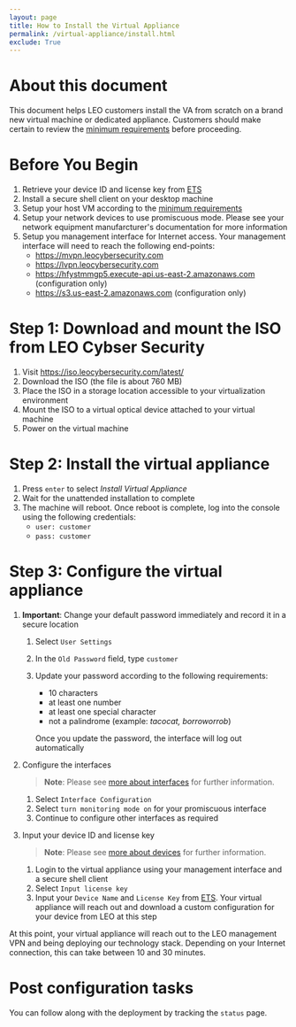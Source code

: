 ```yaml
---
layout: page
title: How to Install the Virtual Appliance
permalink: /virtual-appliance/install.html
exclude: True
---
```


# About this document
This document helps LEO customers install the VA from scratch on a brand new virtual machine or dedicated appliance.  Customers should make certain to review the [minimum requirements](minimum-requirements) before proceeding.

# Before You Begin
1. Retrieve your device ID and license key from [ETS](https://ets.leocybersecurity.com/)
2. Install a secure shell client on your desktop machine
3. Setup your host VM according to the [minimum requirements](minimum-requirements)
4. Setup your network devices to use promiscuous mode.  Please see your network equipment manufarcturer's documentation for more information
5. Setup you management interface for Internet access.  Your management interface will need to reach the following end-points:
    * https://mvpn.leocybersecurity.com
    * https://lvpn.leocybersecurity.com
    * https://hfystmmgp5.execute-api.us-east-2.amazonaws.com (configuration only)
    * https://s3.us-east-2.amazonaws.com (configuration only)

# Step 1: Download and mount the ISO from LEO Cybser Security
1. Visit https://iso.leocybersecurity.com/latest/
2. Download the ISO (the file is about 760 MB)
3. Place the ISO in a storage location accessible to your virtualization environment
4. Mount the ISO to a virtual optical device attached to your virtual machine
5. Power on the virtual machine

# Step 2: Install the virtual appliance
1. Press `enter` to select *Install Virtual Appliance*
2. Wait for the unattended installation to complete
3. The machine will reboot.  Once reboot is complete, log into the console using the following credentials:
    * `user: customer`
    * `pass: customer`

# Step 3: Configure the virtual appliance
1. **Important**: Change your default password immediately and record it in a secure location
    1. Select `User Settings`
    2. In the `Old Password` field, type `customer`
    3. Update your password according to the following requirements:
        * 10 characters
        * at least one number
        * at least one special character
        * not a palindrome (example: *tacocat, borroworrob*)

       Once you update the password, the interface will log out automatically
2. Configure the interfaces

    > **Note**: Please see [more about interfaces](more-about-interfaces) for further information. 

    1. Select `Interface Configuration`
    2. Select `turn monitoring mode on` for your promiscuous interface
    3. Continue to configure other interfaces as required
3. Input your device ID and license key

    > **Note**: Please see [more about devices](more-about-devices) for further information. 
      
    1. Login to the virtual appliance using your management interface and a secure shell client
    2. Select `Input license key`
    3. Input your `Device Name` and `License Key` from [ETS](https://ets.leocybersecurity.com/).  Your virtual appliance will reach out
       and download a custom configuration for your device from LEO at this step

At this point, your virtual appliance will reach out to the LEO management VPN and being deploying our technology stack.  Depending on your Internet connection, this can take between 10 and 30 minutes.

# Post configuration tasks

You can follow along with the deployment by tracking the `status` page.

